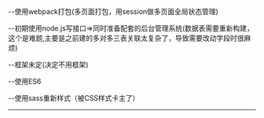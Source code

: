 --使用webpack打包(多页面打包，用session做多页面全局状态管理)

--初期使用node.js写接口=>同时准备配套的后台管理系统(数据表需要重新构建，这个是难题,主要是之前建的多对多三表关联太复杂了，导致需要改动字段时很麻烦)

--框架未定(决定不用框架)

--使用ES6

--使用sass重新样式（被CSS样式卡主了）

---
